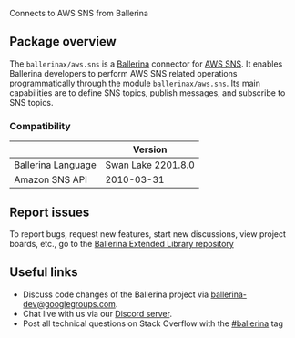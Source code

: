 Connects to AWS SNS from Ballerina

## Package overview

The `ballerinax/aws.sns` is a [Ballerina](https://ballerina.io/) connector for [AWS SNS](https://aws.amazon.com/sns/). It enables Ballerina developers to perform AWS SNS related operations programmatically through the module `ballerinax/aws.sns`. Its main capabilities are to define SNS topics, publish messages, and subscribe to SNS topics. 

### Compatibility
|                    | Version            |  
|--------------------|--------------------|
| Ballerina Language | Swan Lake 2201.8.0 |
| Amazon SNS API     | 2010-03-31         |

## Report issues
To report bugs, request new features, start new discussions, view project boards, etc., go to the [Ballerina Extended Library repository](https://github.com/ballerina-platform/ballerina-extended-library)

## Useful links
- Discuss code changes of the Ballerina project via [ballerina-dev@googlegroups.com](mailto:ballerina-dev@googlegroups.com).
- Chat live with us via our [Discord server](https://discord.gg/ballerinalang).
- Post all technical questions on Stack Overflow with the [#ballerina](https://stackoverflow.com/questions/tagged/ballerina) tag

